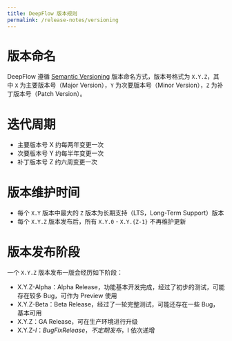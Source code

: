 ```yaml
---
title: DeepFlow 版本规则
permalink: /release-notes/versioning
---
```


# 版本命名

DeepFlow 遵循 [Semantic Versioning](https://semver.org/) 版本命名方式，版本号格式为 `X.Y.Z`，其中 `X` 为主要版本号（Major Version），`Y` 为次要版本号（Minor Version），`Z` 为补丁版本号（Patch Version）。

# 迭代周期

- 主要版本号 X 约每两年变更一次
- 次要版本号 Y 约每半年变更一次
- 补丁版本号 Z 约六周变更一次

# 版本维护时间

- 每个 `X.Y` 版本中最大的 `Z` 版本为长期支持（LTS，Long-Term Support）版本
- 每个 `X.Y.Z` 版本发布后，所有 `X.Y.0` - `X.Y.{Z-1}` 不再维护更新

# 版本发布阶段

一个 `X.Y.Z` 版本发布一版会经历如下阶段：
- X.Y.Z-Alpha：Alpha Release，功能基本开发完成，经过了初步的测试，可能存在较多 Bug，可作为 Preview 使用
- X.Y.Z-Beta：Beta Release，经过了一轮完整测试，可能还存在一些 Bug，基本可用
- X.Y.Z：GA Release，可在生产环境进行升级
- X.Y.Z-$I：BugFix Release，不定期发布，$I 依次递增
